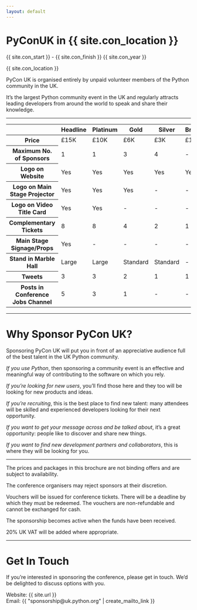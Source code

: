```yaml
---
layout: default
---
```


<div class="slide">
  <h1>PyConUK in {{ site.con_location }}</h1>
  <p>{{ site.con_start }} - {{ site.con_finish }} {{ site.con_year }}</p>
  <p>{{ site.con_location }}</p>
  <p>PyCon UK is organised entirely by unpaid volunteer members of the Python community in the UK.</p>
  <p>It’s the largest Python community event in the UK and regularly attracts leading developers from around the world to speak and share their knowledge.</p>
</div>
<hr class="noprint" />
<div class="slide">
  <table class="table">
    <thead>
      <th scope="col"></th>
      <th scope="col">Headline</th>
      <th scope="col">Platinum</th>
      <th scope="col">Gold</th>
      <th scope="col">Silver</th>
      <th scope="col">Bronze</th>
    </thead>
    <tbody>
      <tr>
        <th scope="row">Price</th>
        <td>£15K</td>
        <td>£10K</td>
        <td>£6K</td>
        <td>£3K</td>
        <td>£1200</td>
      </tr>
      <tr>
        <th scope="row">Maximum No. of Sponsors</th>
        <td>1</td>
        <td>1</td>
        <td>3</td>
        <td>4</td>
        <td>-</td>
      </tr>
      <tr>
        <th scope="row">Logo on Website</th>
        <td>Yes</td>
        <td>Yes</td>
        <td>Yes</td>
        <td>Yes</td>
        <td>Yes</td>
      </tr>
      <tr>
        <th scope="row">Logo on Main Stage Projector</th>
        <td>Yes</td>
        <td>Yes</td>
        <td>Yes</td>
        <td>-</td>
        <td>-</td>
      </tr>
      <tr>
        <th scope="row">Logo on Video Title Card</th>
        <td>Yes</td>
        <td>Yes</td>
        <td>-</td>
        <td>-</td>
        <td>-</td>
      </tr>
      <tr>
        <th scope="row">Complementary Tickets</th>
        <td>8</td>
        <td>8</td>
        <td>4</td>
        <td>2</td>
        <td>1</td>
      </tr>
      <tr>
        <th scope="row">Main Stage Signage/Props</th>
        <td>Yes</td>
        <td>-</td>
        <td>-</td>
        <td>-</td>
        <td>-</td>
      </tr>
      <tr>
        <th scope="row">Stand in Marble Hall</th>
        <td>Large</td>
        <td>Large</td>
        <td>Standard</td>
        <td>Standard</td>
        <td>-</td>
      </tr>
      <tr>
        <th scope="row">Tweets</th>
        <td>3</td>
        <td>3</td>
        <td>2</td>
        <td>1</td>
        <td>1</td>
      </tr>
      <tr>
        <th scope="row">Posts in Conference Jobs Channel</th>
        <td>5</td>
        <td>3</td>
        <td>1</td>
        <td>-</td>
        <td>-</td>
      </tr>
    </tbody>
  </table>
</div>
<hr class="noprint" />
<div class="slide">
  <h1>Why Sponsor PyCon UK?</h1>
  <p>Sponsoring PyCon UK will put you in front of an appreciative audience full of the best talent in the UK Python community.</p>
  <p><em>If you use Python</em>, then sponsoring a community event is an effective and meaningful way of contributing to the software on which you rely.</p>
  <p><em>If you’re looking for new users</em>, you’ll find those here and they too will be looking for new products and ideas.</p>
  <p><em>If you’re recruiting</em>, this is the best place to find new talent: many attendees will be skilled and experienced developers looking for their next opportunity.</p>
  <p><em>If you want to get your message across and be talked about</em>, it’s a great opportunity: people like to discover and share new things.</p>
  <p><em>If you want to find new development partners and collaborators</em>, this is where they will be looking for you.</p>
</div>
<hr class="noprint" />
<div class="slide">
  <p>The prices and packages in this brochure are not binding offers and are subject to availability. </p>
  <p>The conference organisers may reject sponsors at their discretion.</p>
  <p>Vouchers will be issued for conference tickets. There will be a deadline by which they must be redeemed. The vouchers are non-refundable and cannot be exchanged for cash.</p>
  <p>The sponsorship becomes active when the funds have been received.</p>
  <p>20% UK VAT will be added where appropriate.</p>
</div>
<hr class="noprint" />
<div class="slide">
  <h1>Get In Touch</h1>
  <p>If you’re interested in sponsoring the conference, please get in touch. We’d be delighted to discuss options with you.</p>
  <p>
     Website: {{ site.url }}<br />
     Email: {{ "sponsorship@uk.python.org" | create_mailto_link }}
  </p>
</div>
